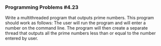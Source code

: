 ### Programming Problems #4.23
Write a multithreaded program that outputs prime numbers. 
This program should work as follows: The user will run the program and will enter a number on the command line. 
The program will then create a separate thread that outputs all the prime numbers less than or equal to the number entered by user.
